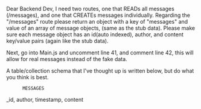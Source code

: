 Dear Backend Dev, I need two routes, one that READs all messages (/messages), and one that CREATEs messages individually.  Regarding the "/messages" route please return an object with a key of "messages" and value of an array of message objects, (same as the stub data).  Please make sure each message object has an id(auto indexed), author, and content key/value pairs (again like the stub data).

Next, go into Main.js and uncomment line 41, and comment line 42, this will allow for real messages instead of the fake data.

A table/collection schema that I've thought up is written below, but do what you think is best.  

          MESSAGES
_id, author, timestamp, content 